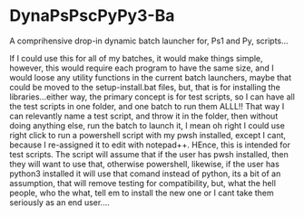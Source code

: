 # DynaPsPscPyPy3-Ba
A comprihensive drop-in dynamic batch launcher for, Ps1 and Py, scripts...

If I could use this for all of my batches, it would make things simple, however, this would require each program to have the same size, and I would loose any utility functions in the current batch launchers, maybe that could be moved to the setup-install.bat files, but, that is for installing the libraries...either way, the primary concept is for test scripts, so I can have all the test scripts in one folder, and one batch to run them ALLL!! That way I can relevantly name a test script, and throw it in the folder, then without doing anything else, run the batch to launch it, I mean oh right I could use right click to run a powershell script with my pwsh installed, except I cant, because I re-assigned it to edit with notepad++.
HEnce, this is intended for test scripts.
The script will assume that if the user has pwsh installed, then they will want to use that, otherwise powershell, likewise, if the user has python3 installed it will use that comand instead of python, its a bit of an assumption, that will remove testing for compatibility, but, what the hell people, who the what, tell em to install the new one or I cant take them seriously as an end user....

